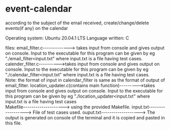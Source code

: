# event-calendar
according to the subject of the email received, create/change/delete events(if any) on the calendar


Operating system: Ubuntu 20.04.1 LTS
Language written: C

files:
			email_filter.c-------------> takes input from console and gives output on console. Input to the executable for this program can be given by eg 									"./email_filter<input.txt" where input.txt is a file having test cases. 
			calender_filter.c---------->takes input from console and gives output on console. Input to the executable for this program can be given by eg 									"./calendar_filter<input.txt" where input.txt is a file having test cases. 						
			Note: the format of input in calendar_filter is same as the format of output of email_filter.
			location_updater.c(contains main function)--------->takes input from console and gives output on console. Input to the executable for this program can be 										given by eg "./location_updater<input.txt" where input.txt is a file having test cases			
			Makefile--------------------> using the provided Makefile.
			input.txt------------------> File of test cases used.
			ouput.txt-------------------> The output is generated on console of the terminal and it is copied and pasted in this file.
			
